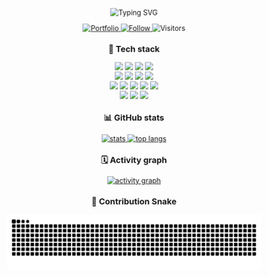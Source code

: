 
<p align="center">
  <img src="https://readme-typing-svg.herokuapp.com?size=22&duration=3500&pause=700&center=true&vCenter=true&width=780&lines=Hi%2C+I'm+Deliko+Hartono+(Okiled);Full-stack+Dev+%7C+UI%2FUX+Enthusiast+%7C+Quant+Research;I+build+beautiful+UIs+and+data-driven+systems" alt="Typing SVG" />
</p>

<p align="center">
  <a href="https://delikohartono.vercel.app/">
    <img alt="Portfolio" src="https://img.shields.io/badge/portfolio-152046?style=for-the-badge&logo=vercel&logoColor=white">
  </a>
  <a href="https://github.com/Okiled">
    <img alt="Follow" src="https://img.shields.io/github/followers/Okiled?label=Follow%20me&style=for-the-badge&logo=github&color=C6A45D&labelColor=152046">
  </a>
  <img alt="Visitors" src="https://komarev.com/ghpvc/?username=Okiled&label=Profile%20views&color=0e75b6&style=for-the-badge">
</p>


<h3 align="center">🧰 Tech stack</h3>

<p align="center">
  <!-- Languages -->
  <img src="https://img.shields.io/badge/TypeScript-3178C6?logo=typescript&logoColor=fff&style=for-the-badge" />
  <img src="https://img.shields.io/badge/JavaScript-F7DF1E?logo=javascript&logoColor=000&style=for-the-badge" />
  <img src="https://img.shields.io/badge/Python-3776AB?logo=python&logoColor=fff&style=for-the-badge" />
  <img src="https://img.shields.io/badge/C-00599C?logo=c&logoColor=fff&style=for-the-badge" />
  <br/>
  <!-- Frontend -->
  <img src="https://img.shields.io/badge/React-61DAFB?logo=react&logoColor=000&style=for-the-badge" />
  <img src="https://img.shields.io/badge/Next.js-000000?logo=nextdotjs&logoColor=fff&style=for-the-badge" />
  <img src="https://img.shields.io/badge/Tailwind-06B6D4?logo=tailwindcss&logoColor=fff&style=for-the-badge" />
  <img src="https://img.shields.io/badge/Vite-646CFF?logo=vite&logoColor=fff&style=for-the-badge" />
  <br/>
  <!-- Backend -->
  <img src="https://img.shields.io/badge/Node.js-339933?logo=nodedotjs&logoColor=fff&style=for-the-badge" />
  <img src="https://img.shields.io/badge/Express-000000?logo=express&logoColor=fff&style=for-the-badge" />
  <img src="https://img.shields.io/badge/Prisma-2D3748?logo=prisma&logoColor=fff&style=for-the-badge" />
  <img src="https://img.shields.io/badge/Redis-DC382D?logo=redis&logoColor=fff&style=for-the-badge" />
  <img src="https://img.shields.io/badge/PostgreSQL-4169E1?logo=postgresql&logoColor=fff&style=for-the-badge" />
  <br/>
  <!-- Tools -->
  <img src="https://img.shields.io/badge/Git-F05032?logo=git&logoColor=fff&style=for-the-badge" />
  <img src="https://img.shields.io/badge/Figma-F24E1E?logo=figma&logoColor=fff&style=for-the-badge" />
  <img src="https://img.shields.io/badge/Framer%20Motion-0055FF?logo=framer&logoColor=fff&style=for-the-badge" />
</p>


<h3 align="center">📊 GitHub stats</h3>

<p align="center">
  <a href="https://github.com/anuraghazra/github-readme-stats">
    <img height="165" src="https://github-readme-stats.vercel.app/api?username=Okiled&show_icons=true&theme=tokyonight&hide_border=true&rank_icon=github" alt="stats"/>
  </a>
  <a href="https://github.com/anuraghazra/github-readme-stats">
    <img height="165" src="https://github-readme-stats.vercel.app/api/top-langs/?username=Okiled&layout=compact&theme=tokyonight&hide_border=true" alt="top langs"/>
  </a>
</p>



<h3 align="center">🗓️ Activity graph</h3>

<p align="center">
  <a href="https://github.com/ashutosh00710/github-readme-activity-graph">
    <img src="https://github-readme-activity-graph.vercel.app/graph?username=Okiled&theme=tokyo-night&hide_border=true" alt="activity graph"/>
  </a>
</p>



<h3 align="center">🐍 Contribution Snake</h3>

<p align="center">
  <img src="https://raw.githubusercontent.com/Okiled/Okiled/output/snake.svg" alt="snake animation"/>
</p>


